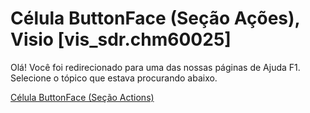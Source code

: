 
# Célula ButtonFace (Seção Ações), Visio [vis_sdr.chm60025]

Olá! Você foi redirecionado para uma das nossas páginas de Ajuda F1. Selecione o tópico que estava procurando abaixo.

[Célula ButtonFace (Seção Actions)](http://msdn.microsoft.com/library/cf15b879-a47e-a5a5-bfdd-1d7ea423742f%28Office.15%29.aspx)
